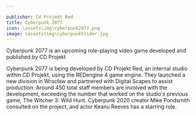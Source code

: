 ```yaml
---

publisher: Cd Projekt Red
title: Cyberpunk 2077
icon: \assets\img\cyberpunk2077.png
image: \assets\img\cyberpunkSlider.jpg
---
```

<!-- Cyberpunk.md -->
Cyberpunk 2077 is an upcoming role-playing video game developed and published by CD Projekt

Cyberpunk 2077 is being developed by CD Projekt Red, an internal studio within CD Projekt, using the REDengine 4 game engine. They launched a new division in Wrocław and partnered with Digital Scapes to assist production. Around 450 total staff members are involved with the development, exceeding the number that worked on the studio's previous game, The Witcher 3: Wild Hunt. Cyberpunk 2020 creator Mike Pondsmith consulted on the project, and actor Keanu Reeves has a starring role.